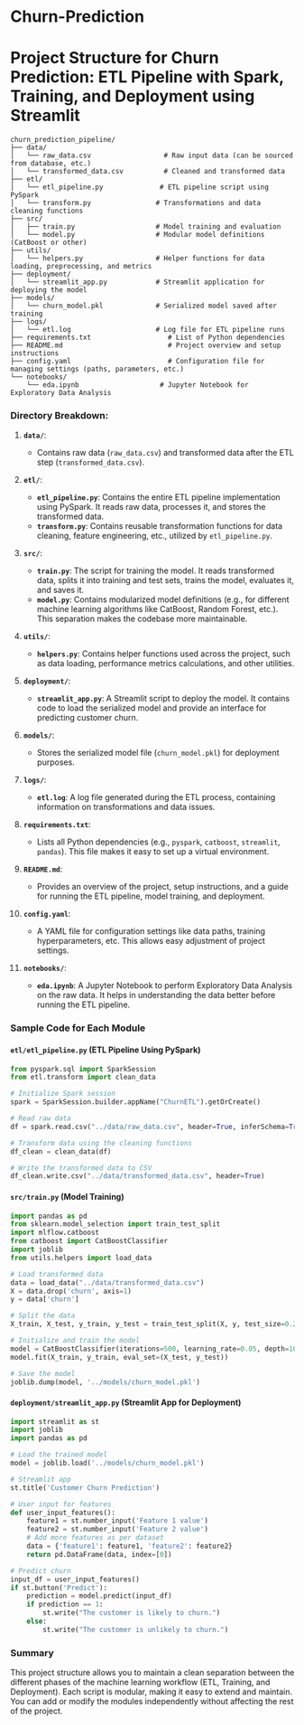 # Churn-Prediction

# Project Structure for Churn Prediction: ETL Pipeline with Spark, Training, and Deployment using Streamlit

```
churn_prediction_pipeline/
├── data/
│   └── raw_data.csv                  # Raw input data (can be sourced from database, etc.)
│   └── transformed_data.csv          # Cleaned and transformed data
├── etl/
│   └── etl_pipeline.py              # ETL pipeline script using PySpark
│   └── transform.py                # Transformations and data cleaning functions
├── src/
│   ├── train.py                    # Model training and evaluation
│   └── model.py                    # Modular model definitions (CatBoost or other)
├── utils/
│   └── helpers.py                  # Helper functions for data loading, preprocessing, and metrics
├── deployment/
│   └── streamlit_app.py            # Streamlit application for deploying the model
├── models/
│   └── churn_model.pkl             # Serialized model saved after training
├── logs/
│   └── etl.log                     # Log file for ETL pipeline runs
├── requirements.txt                   # List of Python dependencies
├── README.md                          # Project overview and setup instructions
├── config.yaml                        # Configuration file for managing settings (paths, parameters, etc.)
└── notebooks/
    └── eda.ipynb                    # Jupyter Notebook for Exploratory Data Analysis
```

### Directory Breakdown:

1. **`data/`**: 
   - Contains raw data (`raw_data.csv`) and transformed data after the ETL step (`transformed_data.csv`).

2. **`etl/`**:
   - **`etl_pipeline.py`**: Contains the entire ETL pipeline implementation using PySpark. It reads raw data, processes it, and stores the transformed data.
   - **`transform.py`**: Contains reusable transformation functions for data cleaning, feature engineering, etc., utilized by `etl_pipeline.py`.

3. **`src/`**:
   - **`train.py`**: The script for training the model. It reads transformed data, splits it into training and test sets, trains the model, evaluates it, and saves it.
   - **`model.py`**: Contains modularized model definitions (e.g., for different machine learning algorithms like CatBoost, Random Forest, etc.). This separation makes the codebase more maintainable.

4. **`utils/`**:
   - **`helpers.py`**: Contains helper functions used across the project, such as data loading, performance metrics calculations, and other utilities.

5. **`deployment/`**:
   - **`streamlit_app.py`**: A Streamlit script to deploy the model. It contains code to load the serialized model and provide an interface for predicting customer churn.

6. **`models/`**:
   - Stores the serialized model file (`churn_model.pkl`) for deployment purposes.

7. **`logs/`**:
   - **`etl.log`**: A log file generated during the ETL process, containing information on transformations and data issues.

8. **`requirements.txt`**:
   - Lists all Python dependencies (e.g., `pyspark`, `catboost`, `streamlit`, `pandas`). This file makes it easy to set up a virtual environment.

9. **`README.md`**:
   - Provides an overview of the project, setup instructions, and a guide for running the ETL pipeline, model training, and deployment.

10. **`config.yaml`**:
    - A YAML file for configuration settings like data paths, training hyperparameters, etc. This allows easy adjustment of project settings.

11. **`notebooks/`**:
    - **`eda.ipynb`**: A Jupyter Notebook to perform Exploratory Data Analysis on the raw data. It helps in understanding the data better before running the ETL pipeline.

### Sample Code for Each Module

#### **`etl/etl_pipeline.py`** (ETL Pipeline Using PySpark)
```python
from pyspark.sql import SparkSession
from etl.transform import clean_data

# Initialize Spark session
spark = SparkSession.builder.appName("ChurnETL").getOrCreate()

# Read raw data
df = spark.read.csv("../data/raw_data.csv", header=True, inferSchema=True)

# Transform data using the cleaning functions
df_clean = clean_data(df)

# Write the transformed data to CSV
df_clean.write.csv("../data/transformed_data.csv", header=True)
```

#### **`src/train.py`** (Model Training)
```python
import pandas as pd
from sklearn.model_selection import train_test_split
import mlflow.catboost
from catboost import CatBoostClassifier
import joblib
from utils.helpers import load_data

# Load transformed data
data = load_data("../data/transformed_data.csv")
X = data.drop('churn', axis=1)
y = data['churn']

# Split the data
X_train, X_test, y_train, y_test = train_test_split(X, y, test_size=0.2, random_state=42)

# Initialize and train the model
model = CatBoostClassifier(iterations=500, learning_rate=0.05, depth=10, verbose=100)
model.fit(X_train, y_train, eval_set=(X_test, y_test))

# Save the model
joblib.dump(model, '../models/churn_model.pkl')
```

#### **`deployment/streamlit_app.py`** (Streamlit App for Deployment)
```python
import streamlit as st
import joblib
import pandas as pd

# Load the trained model
model = joblib.load('../models/churn_model.pkl')

# Streamlit app
st.title('Customer Churn Prediction')

# User input for features
def user_input_features():
    feature1 = st.number_input('Feature 1 value')
    feature2 = st.number_input('Feature 2 value')
    # Add more features as per dataset
    data = {'feature1': feature1, 'feature2': feature2}
    return pd.DataFrame(data, index=[0])

# Predict churn
input_df = user_input_features()
if st.button('Predict'): 
    prediction = model.predict(input_df)
    if prediction == 1:
        st.write("The customer is likely to churn.")
    else:
        st.write("The customer is unlikely to churn.")
```

### Summary
This project structure allows you to maintain a clean separation between the different phases of the machine learning workflow (ETL, Training, and Deployment). Each script is modular, making it easy to extend and maintain. You can add or modify the modules independently without affecting the rest of the project.
